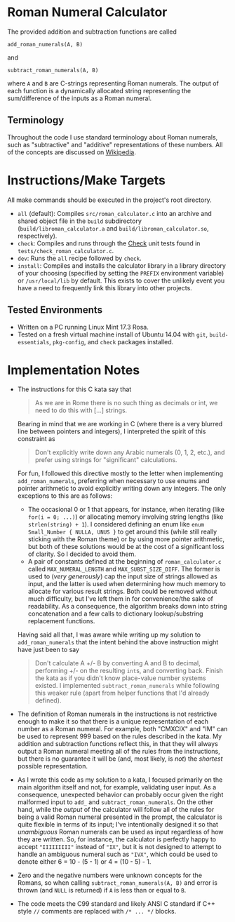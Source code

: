# Roman Numeral Calculator
The provided addition and subtraction functions are called

    add_roman_numerals(A, B)

and

    subtract_roman_numerals(A, B)

where `A` and `B` are C-strings representing Roman numerals. The output of each
function is a dynamically allocated string representing the sum/difference of
the inputs as a Roman numeral.

## Terminology
Throughout the code I use standard terminology about Roman numerals, such as
"subtractive" and "additive" representations of these numbers. All of the
concepts are discussed on
[Wikipedia](https://en.wikipedia.org/wiki/Roman_numerals#Roman_numeric_system).

# Instructions/Make Targets
All make commands should be executed in the project's root directory.

  * `all` (default):
    Compiles `src/roman_calculator.c` into an archive and shared object file in
    the `build` subdirectory (`build/libroman_calculator.a` and
    `build/libroman_calculator.so`, respectively).
  * `check`:
    Compiles and runs through the [Check](https://libcheck.github.io/check/)
    unit tests found in `tests/check_roman_calculator.c`.
  * `dev`:
    Runs the `all` recipe followed by `check`.
  * `install`:
    Compiles and installs the calculator library in a library directory of your
    choosing (specified by setting the `PREFIX` environment variable) or
    `/usr/local/lib` by default. This exists to cover the unlikely event you
    have a need to frequently link this library into other projects.

## Tested Environments
  * Written on a PC running Linux Mint 17.3 Rosa.
  * Tested on a fresh virtual machine install of Ubuntu 14.04 with
    `git`, `build-essentials`, `pkg-config`, and `check` packages installed.

# Implementation Notes
  * The instructions for this C kata say that

    > As we are in Rome there is no such thing as decimals or int, we need to do
    > this with [...] strings.

    Bearing in mind that we are working in C (where there is a very blurred line
    between pointers and integers), I interpreted the spirit of this constraint
    as

    > Don't explicitly write down any Arabic numerals (0, 1, 2, etc.), and
    > prefer using strings for "significant" calculations.

    For fun, I followed this directive mostly to the letter when implementing
    `add_roman_numerals`, preferring when necessary to use enums and pointer
    arithmetic to avoid explicitly writing down any integers. The only
    exceptions to this are as follows:
      * The occasional 0 or 1 that appears, for instance, when iterating
        (like `for(i = 0; ...)`) or allocating memory involving string lengths
        (like `strlen(string) + 1`). I considered defining an enum like
        `enum Small_Number { NULLA, UNUS }` to get around this (while still
        really sticking with the Roman theme) or by using more pointer
        arithmetic, but both of these solutions would be at the cost of a
        significant loss of clarity. So I decided to avoid them.
      * A pair of constants defined at the beginning of `roman_calculator.c`
        called `MAX_NUMERAL_LENGTH` and `MAX_SUBST_SIZE_DIFF`. The former is
        used to (*very generously*) cap the input size of strings allowed as
        input, and the latter is used when determining how much memory to
        allocate for various result strings. Both could be removed without much
        difficulty, but I've left them in for convenience/the sake of
        readability.
    As a consequence, the algorithm breaks down into string concatenation and a
    few calls to dictionary lookup/substring replacement functions.

    Having said all that, I was aware while writing up my solution to
    `add_roman_numerals` that the intent behind the above instruction might have
    just been to say
    > Don't calculate A +/- B by converting A and B to decimal, performing +/-
    > on the resulting `int`s, and converting back. Finish the kata as if you
    > didn't know place-value number systems existed.
    I implemented `subtract_roman_numerals` while following this weaker rule
    (apart from helper functions that I'd already defined).
  * The definition of Roman numerals in the instructions is not restrictive
    enough to make it so that there is a unique representation of each number as
    a Roman numeral. For example, both "CMXCIX" and "IM" can be used to
    represent 999 based on the rules described in the kata. My addition and
    subtraction functions reflect this, in that they will always output a Roman
    numeral meeting all of the rules from the instructions, but there is no
    guarantee it will be (and, most likely, is *not*) the *shortest* possible
    representation.
  * As I wrote this code as my solution to a kata, I focused primarily on the
    main algorithm itself and not, for example, validating user input. As a
    consequence, unexpected behavior can probably occur given the right
    malformed input to `add_` and `subtract_roman_numerals`. On the other hand,
    while the *output* of the calculator will follow all of the rules for being
    a valid Roman numeral presented in the prompt, the calculator is quite
    flexible in terms of its input; I've intentionally designed it so that
    *unambiguous* Roman numerals can be used as input regardless of how they are
    written. So, for instance, the calculator is perfectly happy to accept
    `"IIIIIIIII"` instead of `"IX"`, but it is not designed to attempt to handle
    an ambiguous numeral such as `"IVX"`, which could be used to denote either
    6 = 10 - (5 - 1) or 4 = (10 - 5) - 1.
  * Zero and the negative numbers were unknown concepts for the Romans, so when
    calling `subtract_roman_numerals(A, B)` and error is thrown (and `NULL` is
    returned) if `A` is less than or equal to `B`.
  * The code meets the C99 standard and likely ANSI C standard if C++ style `//`
    comments are replaced with `/* ... */` blocks.
